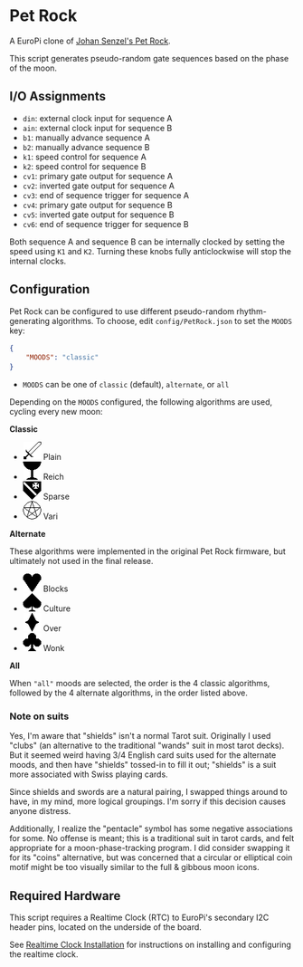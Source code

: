 # Pet Rock

A EuroPi clone of [Johan Senzel's Pet Rock](https://petrock.site/).

This script generates pseudo-random gate sequences based on the phase of the moon.

## I/O Assignments

- `din`: external clock input for sequence A
- `ain`: external clock input for sequence B
- `b1`: manually advance sequence A
- `b2`: manually advance sequence B
- `k1`: speed control for sequence A
- `k2`: speed control for sequence B
- `cv1`: primary gate output for sequence A
- `cv2`: inverted gate output for sequence A
- `cv3`: end of sequence trigger for sequence A
- `cv4`: primary gate output for sequence B
- `cv5`: inverted gate output for sequence B
- `cv6`: end of sequence trigger for sequence B

Both sequence A and sequence B can be internally clocked by setting the speed using `K1` and `K2`.
Turning these knobs fully anticlockwise will stop the internal clocks.

## Configuration

Pet Rock can be configured to use different pseudo-random rhythm-generating algorithms. To choose,
edit `config/PetRock.json` to set the `MOODS` key:
```json
{
    "MOODS": "classic"
}
```

- `MOODS` can be one of `classic` (default), `alternate`, or `all`

Depending on the `MOODS` configured, the following algorithms are used, cycling every new moon:

**Classic**
- ![swords](./pet_rock-docs/swords.png) Plain
- ![cups](./pet_rock-docs/cups.png) Reich
- ![shields](./pet_rock-docs/shield.png) Sparse
- ![pentacles](./pet_rock-docs/pentacle.png) Vari

**Alternate**

These algorithms were implemented in the original Pet Rock firmware, but ultimately not used in the
final release.
- ![hearts](./pet_rock-docs/heart.png) Blocks
- ![spades](./pet_rock-docs/spade.png) Culture
- ![diamonds](./pet_rock-docs/diamond.png) Over
- ![clubs](./pet_rock-docs/wands.png) Wonk

**All**

When `"all"` moods are selected, the order is the 4 classic algorithms, followed by the 4 alternate
algorithms, in the order listed above.


### Note on suits

Yes, I'm aware that "shields" isn't a normal Tarot suit. Originally I used "clubs" (an alternative
to the traditional "wands" suit in most tarot decks). But it seemed weird having 3/4 English card
suits used for the alternate moods, and then have "shields" tossed-in to fill it out; "shields" is
a suit more associated with Swiss playing cards.

Since shields and swords are a natural pairing, I swapped things around to have, in my mind, more
logical groupings. I'm sorry if this decision causes anyone distress.

Additionally, I realize the "pentacle" symbol has some negative associations for some. No offense
is meant; this is a traditional suit in tarot cards, and felt appropriate for a moon-phase-tracking
program. I did consider swapping it for its "coins" alternative, but was concerned that a circular
or elliptical coin motif might be too visually similar to the full & gibbous moon icons.


## Required Hardware

This script requires a Realtime Clock (RTC) to EuroPi's secondary I2C header pins,
located on the underside of the board.

See [Realtime Clock Installation](/software/realtime_clock.md) for instructions on
installing and configuring the realtime clock.
